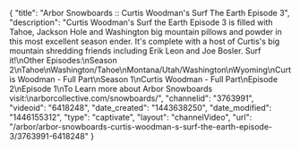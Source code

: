 {
    "title": "Arbor Snowboards :: Curtis Woodman's Surf The Earth Episode 3",
    "description": "Curtis Woodman's Surf the Earth Episode 3 is filled with Tahoe, Jackson Hole and Washington big mountain pillows and powder in this most excellent season ender. It's complete with a host of Curtis's big mountain shredding friends including Erik Leon and Joe Bosler. Surf it!\nOther Episodes:\nSeason 2\nTahoe\nWashington\/Tahoe\nMontana\/Utah\/Washington\nWyoming\nCurtis Woodman - Full Part\nSeason 1\nCurtis Woodman - Full Part\nEpisode 2\nEpisode 1\nTo Learn more about Arbor Snowboards visit:\narborcollective.com\/snowboards\/",
    "channelid": "3763991",
    "videoid": "6418248",
    "date_created": "1443638250",
    "date_modified": "1446155312",
    "type": "captivate",
    "layout": "channelVideo",
    "url": "\/arbor\/arbor-snowboards-curtis-woodman-s-surf-the-earth-episode-3\/3763991-6418248"
}
